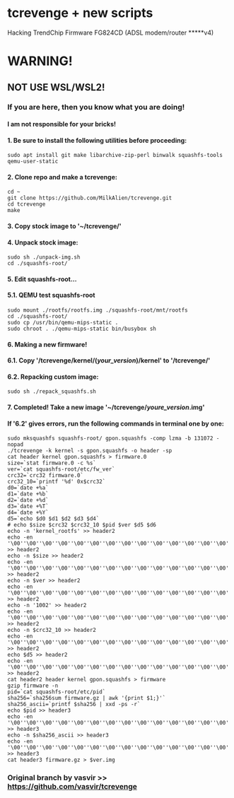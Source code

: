 # tcrevenge + new scripts
Hacking TrendChip Firmware FG824CD (ADSL modem/router *****v4)

# WARNING!
## NOT USE WSL/WSL2!
### If you are here, then you know what you are doing!
#### I am not responsible for your bricks!

#### 1. Be sure to install the following utilities before proceeding:
```
sudo apt install git make libarchive-zip-perl binwalk squashfs-tools qemu-user-static
```

#### 2. Clone repo and make a tcrevenge:
```
cd ~
git clone https://github.com/MilkAlien/tcrevenge.git
cd tcrevenge
make
```

#### 3. Copy stock image to '~/tcrevenge/'

#### 4. Unpack stock image:
```
sudo sh ./unpack-img.sh
cd ./squashfs-root/
```

#### 5. Edit squashfs-root...

#### 5.1. QEMU test squashfs-root
```
sudo mount ./rootfs/rootfs.img ./squashfs-root/mnt/rootfs
cd ./squashfs-root/
sudo cp /usr/bin/qemu-mips-static .
sudo chroot . ./qemu-mips-static bin/busybox sh
```

#### 6. Making a new firmware!

#### 6.1. Copy '/tcrevenge/kernel/(*your_version*)/kernel' to '/tcrevenge/'

#### 6.2. Repacking custom image:
```
sudo sh ./repack_squashfs.sh
```

#### 7. Completed! Take a new image '~/tcrevenge/*youre_version*.img'

#### If '6.2' gives errors, run the following commands in terminal one by one:
```
sudo mksquashfs squashfs-root/ gpon.squashfs -comp lzma -b 131072 -nopad
./tcrevenge -k kernel -s gpon.squashfs -o header -sp
cat header kernel gpon.squashfs > firmware.0
size=`stat firmware.0 -c %s`
ver=`cat squashfs-root/etc/fw_ver`
crc32=`crc32 firmware.0`
crc32_10=`printf '%d' 0x$crc32`
d0=`date +%a`
d1=`date +%b`
d2=`date +%d`
d3=`date +%T`
d4=`date +%Y`
d5=`echo $d0 $d1 $d2 $d3 $d4`
# echo $size $crc32 $crc32_10 $pid $ver $d5 $d6
echo -n 'kernel_rootfs' >> header2
echo -en '\00''\00''\00''\00''\00''\00''\00''\00''\00''\00''\00''\00''\00''\00''\00''\00''\00''\00''\00' >> header2
echo -n $size >> header2
echo -en '\00''\00''\00''\00''\00''\00''\00''\00''\00''\00''\00''\00''\00''\00''\00''\00''\00''\00''\00''\00''\00''\00''\00''\00' >> header2
echo -n $ver >> header2
echo -en '\00''\00''\00''\00''\00''\00''\00''\00''\00''\00''\00''\00''\00''\00''\00''\00''\00''\00''\00''\00''\00''\00''\00''\00''\00''\00''\00''\00''\00''\00''\00''\00''\00''\00''\00''\00''\00''\00''\00''\00''\00''\00''\00''\00''\00''\00''\00''\00''\00''\00''\00''\00''\00''\00''\00''\00' >> header2
echo -n '1002' >> header2
echo -en '\00''\00''\00''\00''\00''\00''\00''\00''\00''\00''\00''\00''\00''\00''\00''\00''\00''\00''\00''\00''\00''\00''\00''\00''\00''\00''\00''\00''\00''\00''\00''\00''\00''\00''\00''\00''\00''\00''\00''\00''\00''\00''\00''\00''\00''\00''\00''\00''\00''\00''\00''\00''\00''\00''\00''\00''\00''\00''\00''\00' >> header2
echo -n $crc32_10 >> header2
echo -en '\00''\00''\00''\00''\00''\00''\00''\00''\00''\00''\00''\00''\00''\00''\00''\00''\00''\00''\00''\00''\00''\00''\00''\00''\00''\00''\00''\00''\00''\00''\00''\00''\00''\00''\00''\00''\00''\00''\00''\00''\00''\00''\00''\00''\00''\00''\00''\00''\00''\00''\00''\00''\00''\00' >> header2
echo $d5 >> header2
echo -en '\00''\00''\00''\00''\00''\00''\00''\00''\00''\00''\00''\00''\00''\00''\00''\00''\00''\00''\00''\00''\00''\00''\00''\00''\00''\00''\00''\00''\00''\00''\00''\00''\00''\00''\00''\00''\00''\00''\00''\00''\00''\00''\00''\00''\00''\00''\00''\00''\00''\00''\00''\00''\00''\00''\00''\00''\00''\00''\00''\00''\00''\00''\00''\00''\00''\00''\00''\00''\00''\00''\00''\00''\00''\00''\00''\00''\00''\00''\00''\00''\00''\00''\00''\00''\00''\00''\00''\00''\00''\00''\00''\00''\00''\00''\00''\00''\00''\00''\00''\00''\00''\00''\00''\00''\00''\00''\00''\00''\00''\00''\00''\00''\00''\00''\00''\00''\00''\00''\00''\00''\00''\00''\00''\00''\00''\00''\00''\00''\00''\00''\00''\00''\00''\00''\00''\00''\00''\00''\00''\00''\00''\00''\00''\00''\00''\00''\00''\00''\00''\00''\00''\00''\00''\00''\00''\00''\00''\00''\00''\00''\00''\00''\00''\00''\00''\00''\00''\00''\00''\00''\00''\00''\00''\00''\00''\00''\00''\00''\00''\00''\00''\00''\00''\00''\00''\00''\00''\00''\00''\00''\00''\00''\00''\00''\00''\00''\00''\00''\00''\00''\00''\00''\00''\00''\00''\00''\00''\00''\00''\00''\00''\00''\00''\00''\00''\00''\00''\00''\00''\00''\00''\00''\00''\00''\00''\00''\00''\00''\00''\00''\00''\00''\00''\00''\00''\00''\00''\00''\00''\00''\00''\00''\00''\00''\00''\00''\00''\00''\00''\00''\00''\00''\00''\00''\00''\00''\00''\00''\00''\00''\00''\00''\00''\00''\00''\00''\00''\00''\00''\00''\00''\00''\00''\00''\00''\00''\00''\00''\00''\00''\00''\00''\00''\00''\00''\00''\00''\00''\00''\00''\00''\00''\00''\00''\00''\00''\00''\00''\00''\00''\00''\00''\00''\00''\00''\00''\00''\00''\00''\00''\00''\00''\00''\00''\00''\00''\00''\00''\00''\00''\00''\00''\00''\00''\00''\00''\00' >> header2
cat header2 header kernel gpon.squashfs > firmware
gzip firmware -n
pid=`cat squashfs-root/etc/pid`
sha256=`sha256sum firmware.gz | awk '{print $1;}'`
sha256_ascii=`printf $sha256 | xxd -ps -r`
echo $pid >> header3
echo -en '\00''\00''\00''\00''\00''\00''\00''\00''\00''\00''\00''\00''\00''\00''\00' >> header3
echo -n $sha256_ascii >> header3
echo -en '\00''\00''\00''\00''\00''\00''\00''\00''\00''\00''\00''\00''\00''\00''\00''\00''\00''\00''\00''\00''\00''\00''\00''\00''\00''\00''\00''\00''\00''\00''\00''\00' >> header3
cat header3 firmware.gz > $ver.img
```


### Original branch by vasvir >> https://github.com/vasvir/tcrevenge
